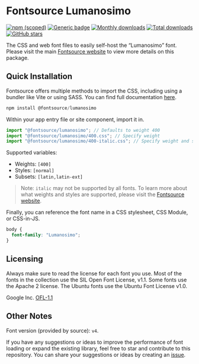 # Fontsource Lumanosimo

[![npm (scoped)](https://img.shields.io/npm/v/@fontsource/lumanosimo?color=brightgreen)](https://www.npmjs.com/package/@fontsource/lumanosimo) [![Generic badge](https://img.shields.io/badge/fontsource-passing-brightgreen)](https://github.com/fontsource/fontsource) [![Monthly downloads](https://badgen.net/npm/dm/@fontsource/lumanosimo)](https://github.com/fontsource/fontsource) [![Total downloads](https://badgen.net/npm/dt/@fontsource/lumanosimo)](https://github.com/fontsource/fontsource) [![GitHub stars](https://img.shields.io/github/stars/fontsource/fontsource.svg?style=social&label=Star)](https://github.com/fontsource/fontsource/stargazers)

The CSS and web font files to easily self-host the “Lumanosimo” font. Please visit the main [Fontsource website](https://fontsource.org/fonts/lumanosimo) to view more details on this package.

## Quick Installation

Fontsource offers multiple methods to import the CSS, including using a bundler like Vite or using SASS. You can find full documentation [here](https://fontsource.org/docs/getting-started/introduction).

```javascript
npm install @fontsource/lumanosimo
```

Within your app entry file or site component, import it in.

```javascript
import "@fontsource/lumanosimo"; // Defaults to weight 400
import "@fontsource/lumanosimo/400.css"; // Specify weight
import "@fontsource/lumanosimo/400-italic.css"; // Specify weight and style
```

Supported variables:
- Weights: `[400]`
- Styles: `[normal]`
- Subsets: `[latin,latin-ext]`

> Note: `italic` may not be supported by all fonts. To learn more about what weights and styles are supported, please visit the [Fontsource website](https://fontsource.org/fonts/lumanosimo).

Finally, you can reference the font name in a CSS stylesheet, CSS Module, or CSS-in-JS.

```css
body {
  font-family: "Lumanosimo";
}
```

## Licensing
Always make sure to read the license for each font you use. Most of the fonts in the collection use the SIL Open Font License, v1.1. Some fonts use the Apache 2 license. The Ubuntu fonts use the Ubuntu Font License v1.0.

Google Inc.
[OFL-1.1](http://scripts.sil.org/OFL)

## Other Notes
Font version (provided by source): `v4`.

If you have any suggestions or ideas to improve the performance of font loading or expand the existing library, feel free to star and contribute to this repository. You can share your suggestions or ideas by creating an [issue](https://github.com/fontsource/fontsource/issues).